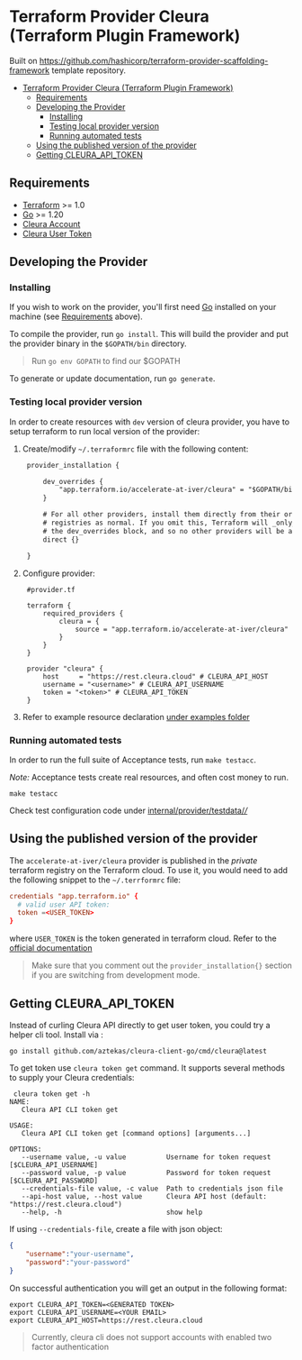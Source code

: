 # Terraform Provider Cleura (Terraform Plugin Framework)

Built on <https://github.com/hashicorp/terraform-provider-scaffolding-framework>
template repository.

- [Terraform Provider Cleura (Terraform Plugin Framework)](#terraform-provider-cleura-terraform-plugin-framework)
  - [Requirements](#requirements)
  - [Developing the Provider](#developing-the-provider)
    - [Installing](#installing)
    - [Testing local provider version](#testing-local-provider-version)
    - [Running automated tests](#running-automated-tests)
  - [Using the published version of the provider](#using-the-published-version-of-the-provider)
  - [Getting CLEURA\_API\_TOKEN](#getting-cleura_api_token)

## Requirements

- [Terraform](https://developer.hashicorp.com/terraform/downloads) >= 1.0
- [Go](https://golang.org/doc/install) >= 1.20
- [Cleura Account](https://cleura.cloud/)
- [Cleura User Token](https://apidoc.cleura.cloud/#api-Authentication-CreateToken)

## Developing the Provider

### Installing

If you wish to work on the provider, you'll first need [Go](http://www.golang.org) installed on your machine (see [Requirements](#requirements) above).

To compile the provider, run `go install`. This will build the provider and put the provider binary in the `$GOPATH/bin` directory.

> Run `go env GOPATH` to find our $GOPATH

To generate or update documentation, run `go generate`.

### Testing local provider version

In order to create resources with `dev` version of cleura provider, you have to setup terraform to run local version of the provider:

1. Create/modify `~/.terraformrc` file with the following content:

   ```txt
    provider_installation {

        dev_overrides {
            "app.terraform.io/accelerate-at-iver/cleura" = "$GOPATH/bin" # set path to provider binary here
        }

        # For all other providers, install them directly from their origin provider
        # registries as normal. If you omit this, Terraform will _only_ use
        # the dev_overrides block, and so no other providers will be available.
        direct {}

    }

   ```

1. Configure provider:

   ```hcl
    #provider.tf

    terraform {
        required_providers {
            cleura = {
                source = "app.terraform.io/accelerate-at-iver/cleura"
            }
        }
    }

    provider "cleura" {
        host     = "https://rest.cleura.cloud" # CLEURA_API_HOST
        username = "<username>" # CLEURA_API_USERNAME
        token = "<token>" # CLEURA_API_TOKEN
    }

   ```

1. Refer to example resource declaration [under examples folder](./examples/resources/)

### Running automated tests

In order to run the full suite of Acceptance tests, run `make testacc`.

*Note:* Acceptance tests create real resources, and often cost money to run.

```shell
make testacc
```

Check test configuration code under [internal/provider/testdata/*/*](./internal/provider/testdata/)

## Using the published version of the provider

The `accelerate-at-iver/cleura` provider is published in the *private* terraform registry on the Terraform cloud. To use it, you would need to add the following snippet to the `~/.terrformrc` file:

```conf
credentials "app.terraform.io" {
  # valid user API token:
  token =<USER_TOKEN>
}
```

where `USER_TOKEN` is the token generated in terraform cloud. Refer to the [official documentation](https://developer.hashicorp.com/terraform/cloud-docs/users-teams-organizations/users#api-tokens)

> Make sure that you comment out the `provider_installation{}` section if you are switching from development mode.

## Getting CLEURA_API_TOKEN

Instead of curling Cleura API directly to get user token, you could try a helper cli tool. Install via :

```shell
go install github.com/aztekas/cleura-client-go/cmd/cleura@latest
```

To get token use `cleura token get` command. It supports several methods to supply your Cleura credentials:

```shell
 cleura token get -h
NAME:
   Cleura API CLI token get

USAGE:
   Cleura API CLI token get [command options] [arguments...]

OPTIONS:
   --username value, -u value          Username for token request [$CLEURA_API_USERNAME]
   --password value, -p value          Password for token request [$CLEURA_API_PASSWORD]
   --credentials-file value, -c value  Path to credentials json file
   --api-host value, --host value      Cleura API host (default: "https://rest.cleura.cloud")
   --help, -h                          show help
```

If using `--credentials-file`, create a file with json object:

```json
{
    "username":"your-username",
    "password":"your-password"
}
```

On successful authentication you will get an output in the following format:

```shell
export CLEURA_API_TOKEN=<GENERATED TOKEN>
export CLEURA_API_USERNAME=<YOUR EMAIL>
export CLEURA_API_HOST=https://rest.cleura.cloud
```

> Currently, cleura cli does not support accounts with enabled two factor authentication
